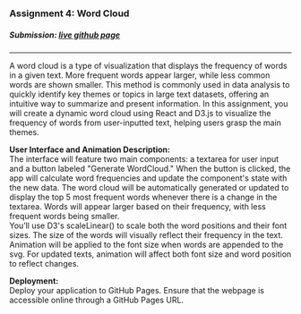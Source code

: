 ### Assignment 4: Word Cloud

##### Submission: [live github page](https://katherinj.github.io/DataVisualization/assignment4)

---

A word cloud is a type of visualization that displays the frequency of words in a given text. More frequent words appear larger, while less common words are shown smaller. This method is commonly used in data analysis to quickly identify key themes or topics in large text datasets, offering an intuitive way to summarize and present information. In this assignment, you will create a dynamic word cloud using React and D3.js to visualize the frequency of words from user-inputted text, helping users grasp the main themes. 

**User Interface and Animation Description:**  
The interface will feature two main components: a textarea for user input and a button labeled "Generate WordCloud." When the button is clicked, the app will calculate word frequencies and update the component's state with the new data. The word cloud will be automatically generated or updated to display the top 5 most frequent words whenever there is a change in the textarea. Words will appear larger based on their frequency, with less frequent words being smaller.  
You’ll use D3's scaleLinear() to scale both the word positions and their font sizes. The size of the words will visually reflect their frequency in the text. Animation will be applied to the font size when words are appended to the svg. For updated texts, animation will affect both font size and word position to reflect changes.

**Deployment:**  
Deploy your application to GitHub Pages. Ensure that the webpage is accessible online through a GitHub Pages URL.
